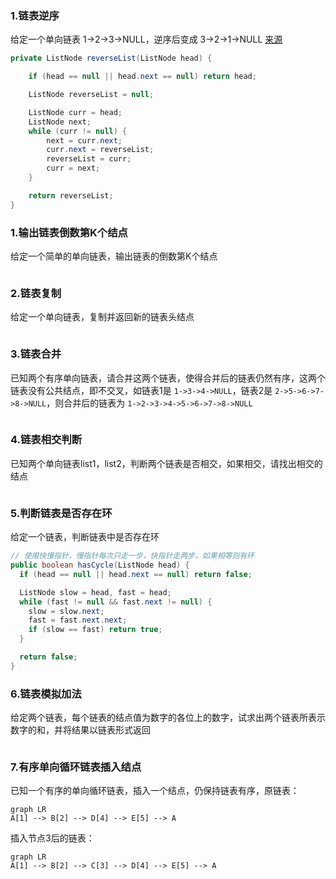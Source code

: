 

### 1.链表逆序

给定一个单向链表 1->2->3->NULL，逆序后变成 3->2->1->NULL  [来源](https://mp.weixin.qq.com/s?__biz=MzIyNDU2ODA4OQ==&mid=2247484119&idx=1&sn=afe15006f7452150c9a79f868a3147e4&chksm=e80db4a1df7a3db779dc3f28e2352f449833b1ae51cdbc048ebcc070679d617b01c0b42ceebe&scene=21#wechat_redirect) 

```java
private ListNode reverseList(ListNode head) {

    if (head == null || head.next == null) return head;

    ListNode reverseList = null;

    ListNode curr = head;
    ListNode next;
    while (curr != null) {
        next = curr.next;
        curr.next = reverseList;
        reverseList = curr;
        curr = next;
    }

    return reverseList;
}

```



### 1.输出链表倒数第K个结点

给定一个简单的单向链表，输出链表的倒数第K个结点

```java

```





### 2.链表复制

给定一个单向链表，复制并返回新的链表头结点

```java

```



### 3.链表合并

已知两个有序单向链表，请合并这两个链表，使得合并后的链表仍然有序，这两个链表没有公共结点，即不交叉，如链表1是 `1->3->4->NULL`，链表2是 `2->5->6->7->8->NULL`，则合并后的链表为 `1->2->3->4->5->6->7->8->NULL` 

```java

```



### 4.链表相交判断

已知两个单向链表list1，list2，判断两个链表是否相交，如果相交，请找出相交的结点

```java

```



### 5.判断链表是否存在环

给定一个链表，判断链表中是否存在环

```java
// 使用快慢指针，慢指针每次只走一步，快指针走两步，如果相等则有环
public boolean hasCycle(ListNode head) {
  if (head == null || head.next == null) return false;

  ListNode slow = head, fast = head;
  while (fast != null && fast.next != null) {
    slow = slow.next;
    fast = fast.next.next;
    if (slow == fast) return true;
  }

  return false;
}
```





### 6.链表模拟加法

给定两个链表，每个链表的结点值为数字的各位上的数字，试求出两个链表所表示数字的和，并将结果以链表形式返回

```java

```



### 7.有序单向循环链表插入结点

已知一个有序的单向循环链表，插入一个结点，仍保持链表有序，原链表：

```mermaid
graph LR
A[1] --> B[2] --> D[4] --> E[5] --> A
```



插入节点3后的链表：

```mermaid
graph LR
A[1] --> B[2] --> C[3] --> D[4] --> E[5] --> A
```





```java

```



















































































































































































































































































































































































































































































































































